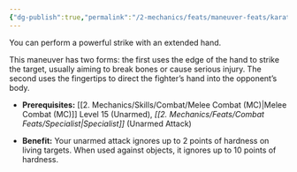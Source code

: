```yaml
---
{"dg-publish":true,"permalink":"/2-mechanics/feats/maneuver-feats/karate-blow/"}
---
```


You can perform a powerful strike with an extended hand.

This maneuver has two forms: the first uses the edge of the hand to strike the target, usually aiming to break bones or cause serious injury. The second uses the fingertips to direct the fighter’s hand into the opponent’s body.

- **Prerequisites:** [[2. Mechanics/Skills/Combat/Melee Combat (MC)\|Melee Combat (MC)]] Level 15 (Unarmed), _[[2. Mechanics/Feats/Combat Feats/Specialist\|Specialist]]_ (Unarmed Attack)
    
- **Benefit:** Your unarmed attack ignores up to 2 points of hardness on living targets. When used against objects, it ignores up to 10 points of hardness.